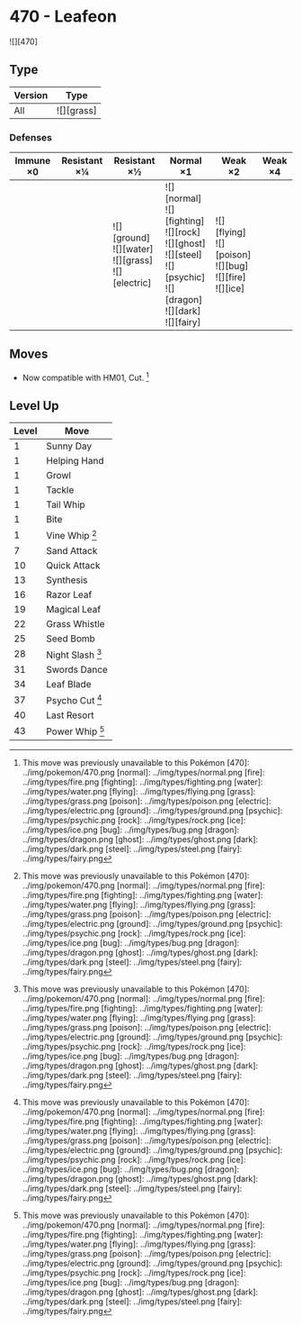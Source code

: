 # 470 - Leafeon
![][470]

## Type

Version | Type
---     | ---
All     | ![][grass]

### Defenses

Immune ×0 | Resistant ×¼ | Resistant ×½                                                 | Normal ×1                                                                                                                           | Weak ×2                                                             | Weak ×4
---       | ---          | ---                                                          | ---                                                                                                                                 | ---                                                                 | ---
&nbsp;    | &nbsp;       | ![][ground]<br>![][water]<br>![][grass]<br>![][electric]<br> | ![][normal]<br>![][fighting]<br>![][rock]<br>![][ghost]<br>![][steel]<br>![][psychic]<br>![][dragon]<br>![][dark]<br>![][fairy]<br> | ![][flying]<br>![][poison]<br>![][bug]<br>![][fire]<br>![][ice]<br> | &nbsp;

## Moves

 - Now compatible with HM01, Cut. [^1]

## Level Up

Level | Move
---   | ---
1     | Sunny Day
1     | Helping Hand
1     | Growl
1     | Tackle
1     | Tail Whip
1     | Bite
1     | Vine Whip [^1]
7     | Sand Attack
10    | Quick Attack
13    | Synthesis
16    | Razor Leaf
19    | Magical Leaf
22    | Grass Whistle
25    | Seed Bomb
28    | Night Slash [^1]
31    | Swords Dance
34    | Leaf Blade
37    | Psycho Cut [^1]
40    | Last Resort
43    | Power Whip [^1]

[^1]: This move was previously unavailable to this Pokémon
[470]: ../img/pokemon/470.png
[normal]: ../img/types/normal.png
[fire]: ../img/types/fire.png
[fighting]: ../img/types/fighting.png
[water]: ../img/types/water.png
[flying]: ../img/types/flying.png
[grass]: ../img/types/grass.png
[poison]: ../img/types/poison.png
[electric]: ../img/types/electric.png
[ground]: ../img/types/ground.png
[psychic]: ../img/types/psychic.png
[rock]: ../img/types/rock.png
[ice]: ../img/types/ice.png
[bug]: ../img/types/bug.png
[dragon]: ../img/types/dragon.png
[ghost]: ../img/types/ghost.png
[dark]: ../img/types/dark.png
[steel]: ../img/types/steel.png
[fairy]: ../img/types/fairy.png
